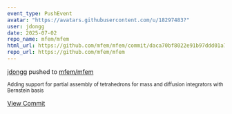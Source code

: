 ```yaml
---
event_type: PushEvent
avatar: "https://avatars.githubusercontent.com/u/18297483?"
user: jdongg
date: 2025-07-02
repo_name: mfem/mfem
html_url: https://github.com/mfem/mfem/commit/daca70bf8022e91b97ddd01a79cb4454cd894bee
repo_url: https://github.com/mfem/mfem
---
```


<a href='https://github.com/jdongg' target='_blank'>jdongg</a> pushed to <a href='https://github.com/mfem/mfem' target='_blank'>mfem/mfem</a>

<small>Adding support for partial assembly of tetrahedrons for mass and diffusion integrators with Bernstein basis</small>

<a href='https://github.com/mfem/mfem/commit/daca70bf8022e91b97ddd01a79cb4454cd894bee' target='_blank'>View Commit</a>